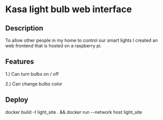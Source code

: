 # Kasa light bulb web interface 

## Description 

To allow other people in my home to control our smart lights I created an web frontend that is hosted on a raspberry pi.

## Features

1.) Can turn bulbs on / off

2.) Can change bulbs color

## Deploy

docker build -t light_site . && docker run --network host light_site
